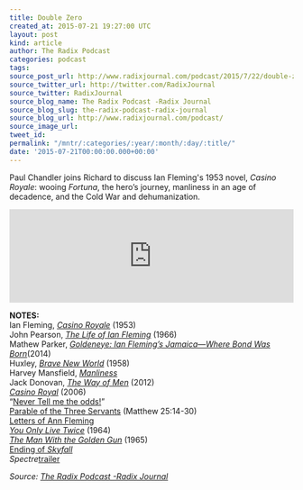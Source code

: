 ```yaml
---
title: Double Zero
created_at: 2015-07-21 19:27:00 UTC
layout: post
kind: article
author: The Radix Podcast
categories: podcast
tags: 
source_post_url: http://www.radixjournal.com/podcast/2015/7/22/double-zero
source_twitter_url: http://twitter.com/RadixJournal
source_twitter: RadixJournal
source_blog_name: The Radix Podcast -Radix Journal
source_blog_slug: the-radix-podcast-radix-journal
source_blog_url: http://www.radixjournal.com/podcast/
source_image_url: 
tweet_id: 
permalink: "/mntr/:categories/:year/:month/:day/:title/"
date: '2015-07-21T00:00:00.000+00:00'
---
```

<p>Paul Chandler joins Richard to discuss Ian Fleming's 1953 novel, <em>Casino Royale</em>: wooing <em>Fortuna</em>, the hero’s journey, manliness in an age of decadence, and the Cold War and dehumanization. </p><iframe scrolling="no" src="https://w.soundcloud.com/player/?url=https%3A//api.soundcloud.com/tracks/215767693&amp;color=ff5500&amp;auto_play=false&amp;hide_related=false&amp;show_comments=true&amp;show_user=true&amp;show_reposts=false" width="100%" frameborder="no" height="166"></iframe><p><strong>NOTES:</strong> <br>
Ian Fleming, <a href="http://www.amazon.com/exec/obidos/ASIN/1612185436/washisummipub-20"><em>Casino Royale</em></a> (1953) <br>
John Pearson, <a href="http://www.amazon.com/exec/obidos/ASIN/1448208068/washisummipub-20"><em>The Life of Ian Fleming</em></a> (1966) <br>
Mathew Parker, <a href="http://www.amazon.com/exec/obidos/ASIN/1605986860/washisummipub-20"><em>Goldeneye: Ian Fleming’s Jamaica—Where Bond Was Born</em></a>(2014) <br>
Huxley, <a href="http://www.amazon.com/exec/obidos/ASIN/0060776099/washisummipub-20"><em>Brave New World</em></a> (1958) <br>
Harvey Mansfield, <a href="http://www.amazon.com/exec/obidos/ASIN/0300122543/washisummipub-20"><em>Manliness</em></a> <br>
Jack Donovan, <a href="http://www.amazon.com/exec/obidos/ASIN/0985452307/washisummipub-20"><em>The Way of Men</em></a> (2012) <br>
<a href="http://www.amazon.com/exec/obidos/ASIN/B000MRA5NS/washisummipub-20"><em>Casino Royal</em></a> (2006) <br>
“<a href="https://youtu.be/KvJDItC6tE0?t=1m53s">Never Tell me the odds!</a>” <br>
<a href="https://www.biblegateway.com/passage/?search=Matthew+25%3A14-30&amp;version=NLT">Parable of the Three Servants</a> (Matthew 25:14-30) <br>
<a href="http://www.lrb.co.uk/v07/n19/mary-kay-wilmers/lady-rothermeres-fan">Letters of Ann Fleming</a> <br>
<a href="http://www.amazon.com/exec/obidos/ASIN/1612185568/washisummipub-20"><em>You Only Live Twice</em></a> (1964) <br>
<a href="http://www.amazon.com/exec/obidos/ASIN/1612185576/washisummipub-20"><em>The Man With the Golden Gun</em></a> (1965) <br>
<a href="https://www.youtube.com/watch?v=3BZo-NpxDQ4">Ending of <em>Skyfall</em></a> <br>
<em>Spectre</em><a href="https://www.youtube.com/watch?v=sPMMRdbU5Og">trailer</a></p><div class="">
    <i>Source: <a href="http://www.radixjournal.com/podcast/">The Radix Podcast -Radix Journal</a></i>
</div>
